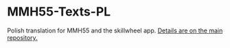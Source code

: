 # MMH55-Texts-PL
Polish translation for MMH55 and the skillwheel app.
[Details are on the main repository.](https://github.com/Might-Magic-Heroes-5-5/MMH55-Texts-EN)
